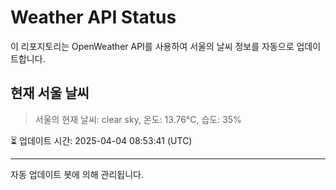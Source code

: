
# Weather API Status

이 리포지토리는 OpenWeather API를 사용하여 서울의 날씨 정보를 자동으로 업데이트합니다.

## 현재 서울 날씨
> 서울의 현재 날씨: clear sky, 온도: 13.76°C, 습도: 35%

⏳ 업데이트 시간: 2025-04-04 08:53:41 (UTC)

---
자동 업데이트 봇에 의해 관리됩니다.
